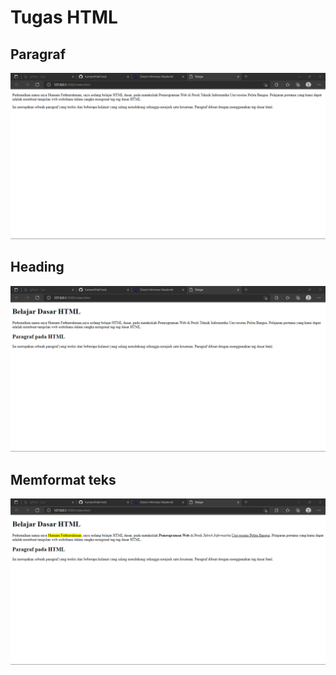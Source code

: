 # Tugas HTML

## Paragraf
![paragraf](SS/paragraf.png) 

## Heading
![heading](SS/heading.png)

## Memformat teks
![format_teks](SS/formatteks.png)

